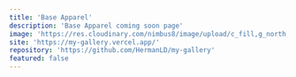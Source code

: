 ```yaml
---
title: 'Base Apparel'
description: 'Base Apparel coming soon page'
image: 'https://res.cloudinary.com/nimbus8/image/upload/c_fill,g_north,h_252,w_400/v1601613462/portfolio/my-gallery.vercel.app__jzasuz.png'
site: 'https://my-gallery.vercel.app/'
repository: 'https://github.com/HermanLD/my-gallery'
featured: false
---
```

